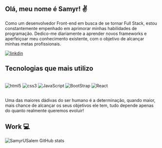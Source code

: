 ## Olá, meu nome é Samyr! ✌️ 

Como um desenvolvedor Front-end em busca de se tornar Full Stack, estou constantemente empenhado em aprimorar minhas habilidades de programação. Dedico-me diariamente a aprender novos frameworks e aperfeiçoar meu conhecimento existente, com o objetivo de alcançar minhas metas profissionais.

[![linkdin](https://img.shields.io/badge/LinkedIn-0077B5?style=for-the-badge&logo=linkedin&logoColor=white)](https://www.linkedin.com/in/samyr-uchoa-salem/)

## Tecnologias que mais utilizo

<div style="display: inline_block"><br>

<img align="center" src="https://img.shields.io/badge/HTML5-E34F26?style=for-the-badge&logo=html5&logoColor=white" alt="html5">
<img align="center" src="https://img.shields.io/badge/CSS3-1572B6?style=for-the-badge&logo=css3&logoColor=white" alt="css3">
<img align="center" src="https://img.shields.io/badge/JavaScript-323330?style=for-the-badge&logo=javascript&logoColor=F7DF1E" alt="JavaScript">
<img align="center" src="https://img.shields.io/badge/Bootstrap-563D7C?style=for-the-badge&logo=bootstrap&logoColor=white" alt="BootStrap">
<img align="center" src="https://img.shields.io/badge/React-20232A?style=for-the-badge&logo=react&logoColor=61DAFB" alt="React">

</div><br>

Uma das maiores dádivas do ser humano é a determinação, quando maior, mais chance de alcançar os seus objetivos ele tem, tudo depende apenas do quanto realmente queremos evoluir!

## Work 💻 

![SamyrUSalem GitHub stats](https://github-readme-stats.vercel.app/api?username=SamyrUSalem&show_icons=true&theme=dracula)

